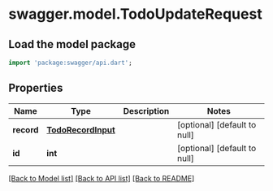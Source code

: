 # swagger.model.TodoUpdateRequest

## Load the model package
```dart
import 'package:swagger/api.dart';
```

## Properties
Name | Type | Description | Notes
------------ | ------------- | ------------- | -------------
**record** | [**TodoRecordInput**](TodoRecordInput.md) |  | [optional] [default to null]
**id** | **int** |  | [optional] [default to null]

[[Back to Model list]](../README.md#documentation-for-models) [[Back to API list]](../README.md#documentation-for-api-endpoints) [[Back to README]](../README.md)


